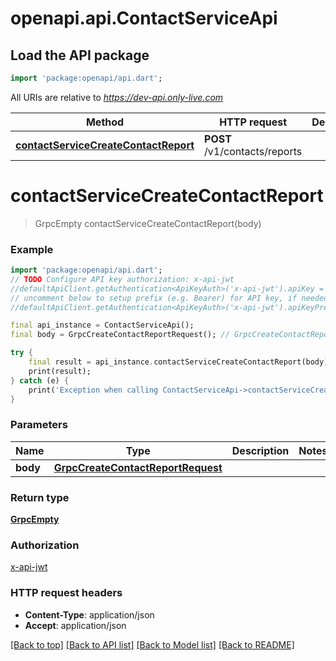 # openapi.api.ContactServiceApi

## Load the API package
```dart
import 'package:openapi/api.dart';
```

All URIs are relative to *https://dev-api.only-live.com*

Method | HTTP request | Description
------------- | ------------- | -------------
[**contactServiceCreateContactReport**](ContactServiceApi.md#contactservicecreatecontactreport) | **POST** /v1/contacts/reports | 


# **contactServiceCreateContactReport**
> GrpcEmpty contactServiceCreateContactReport(body)



### Example 
```dart
import 'package:openapi/api.dart';
// TODO Configure API key authorization: x-api-jwt
//defaultApiClient.getAuthentication<ApiKeyAuth>('x-api-jwt').apiKey = 'YOUR_API_KEY';
// uncomment below to setup prefix (e.g. Bearer) for API key, if needed
//defaultApiClient.getAuthentication<ApiKeyAuth>('x-api-jwt').apiKeyPrefix = 'Bearer';

final api_instance = ContactServiceApi();
final body = GrpcCreateContactReportRequest(); // GrpcCreateContactReportRequest | 

try { 
    final result = api_instance.contactServiceCreateContactReport(body);
    print(result);
} catch (e) {
    print('Exception when calling ContactServiceApi->contactServiceCreateContactReport: $e\n');
}
```

### Parameters

Name | Type | Description  | Notes
------------- | ------------- | ------------- | -------------
 **body** | [**GrpcCreateContactReportRequest**](GrpcCreateContactReportRequest.md)|  | 

### Return type

[**GrpcEmpty**](GrpcEmpty.md)

### Authorization

[x-api-jwt](../README.md#x-api-jwt)

### HTTP request headers

 - **Content-Type**: application/json
 - **Accept**: application/json

[[Back to top]](#) [[Back to API list]](../README.md#documentation-for-api-endpoints) [[Back to Model list]](../README.md#documentation-for-models) [[Back to README]](../README.md)

